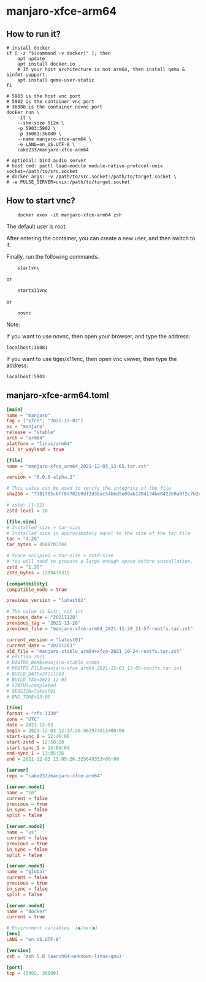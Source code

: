 # manjaro-xfce-arm64

## How to run it?

```shell
# install docker
if [ -z "$(command -v docker)" ]; then
    apt update
    apt install docker.io
    # If your host architecture is not arm64, then install qemu & binfmt-support.
    apt install qemu-user-static
fi

# 5903 is the host vnc port
# 5902 is the container vnc port
# 36080 is the container novnc port
docker run \
    -it \
    --shm-size 512m \
    -p 5903:5902 \
    -p 36081:36080 \
    --name manjaro-xfce-arm64 \
    -e LANG=en_US.UTF-8 \
    cake233/manjaro-xfce-arm64

# optional: bind audio server
# host cmd: pactl load-module module-native-protocol-unix socket=/path/to/src.socket
# docker args: -v /path/to/src.socket:/path/to/target.socket \
# -e PULSE_SERVER=unix:/path/to/target.socket

```

## How to start vnc?

```shell
    docker exex -it manjaro-xfce-arm64 zsh
```

The default user is root.

After entering the container, you can create a new user, and then switch to it.

Finally, run the following commands.

```shell
    startvnc
```

or

```shell
    startx11vnc
```

or

```shell
    novnc
```

Note:

If you want to use novnc, then open your browser, and type the address:

```
localhost:36081
```

If you want to use tiger/x11vnc, then open vnc viewer, then type the address:

```
localhost:5903
```

## manjaro-xfce-arm64.toml

```toml
[main]
name = "manjaro"
tag = ["xfce", "2021-12-03"]
os = "manjaro"
release = "stable"
arch = "arm64"
platform = "linux/arm64"
x11_or_wayland = true

[file]
name = "manjaro-xfce_arm64_2021-12-03_13-05.tar.zst"

version = "0.0.0-alpha.2"

# This value can be used to verify the integrity of the file
sha256 = "7381f05c6ff8d782b9df2d36ac54bbd5e09ab1204134be8422b0a9f2c7b2e8a8"

# zstd: [1-22]
zstd-level = 18

[file.size]
# Installed size ≈ tar-size
# Installed size is approximately equal to the size of the tar file
tar = "4.2G"
tar_bytes = 4508703744

# Space occupied ≈ tar-size + zstd-size
# You will need to prepare a large enough space before installation.
zstd = "1.3G"
zstd_bytes = 1299476315

[compatibility]
compatible_mode = true

previous_version = "latest02"

# The value is &str, not int
previous_date = "20211128"
previous_tag = "2021-11-28"
previous_file = "manjaro-xfce-arm64_2021-11-28_21-57-rootfs.tar.zst"

current_version = "latest01"
current_date = "20211203"
old_file = "manjaro-stable_arm64+xfce-2021_10-24-rootfs.tar.zst"
# edition 2021
# DISTRO_NAME=manjaro-stable_arm64
# ROOTFS_FILE=manjaro-xfce_arm64_2021-12-03_13-05-rootfs.tar.zst
# BUILD_DATE=20211203
# BUILD_TAG=2021-12-03
# STATUS=completed
# VERSION=latest01
# END_TIME=13:05

[time]
format = "rfc-3339"
zone = "UTC"
date = 2021-12-03
begin = 2021-12-03 12:17:20.962974911+00:00
start-sync_0 = 12:46:06
start-zstd = 12:50:28
start-sync_1 = 13:04:04
end-sync_1 = 13:05:26
end = 2021-12-03 13:05:26.325649353+00:00

[server]
repo = "cake233/manjaro-xfce-arm64"

[server.node1]
name = "cn"
current = false
previous = true
in_sync = false
split = false

[server.node2]
name = "us"
current = false
previous = true
in_sync = false
split = false

[server.node3]
name = "global"
current = false
previous = true
in_sync = false
split = false

[server.node4]
name = "docker"
current = true

# Environment variables  (●＞ω＜●)
[env]
LANG = "en_US.UTF-8"

[version]
zsh = 'zsh 5.8 (aarch64-unknown-linux-gnu)'

[port]
tcp = [5902, 36080]
```
